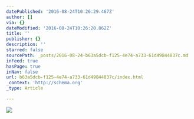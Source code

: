 ```yaml
---
datePublished: '2016-08-24T10:26:29.467Z'
author: []
via: {}
dateModified: '2016-08-24T10:26:20.862Z'
title: ''
publisher: {}
description: ''
starred: false
sourcePath: _posts/2016-08-24-b63a5dcb-f125-4e74-a733-61d49844837c.md
inFeed: true
hasPage: true
inNav: false
url: b63a5dcb-f125-4e74-a733-61d49844837c/index.html
_context: 'http://schema.org'
_type: Article

---
```

![](https://the-grid-user-content.s3-us-west-2.amazonaws.com/cf2679f8-15b0-4429-95a9-1dc073a4d4b9.jpg)